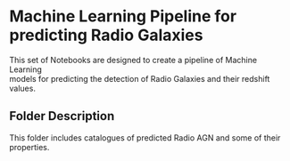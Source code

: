 # Machine Learning Pipeline for predicting Radio Galaxies

This set of Notebooks are designed to create a pipeline of Machine Learning  
models for predicting the detection of Radio Galaxies and their redshift values.  

## Folder Description

This folder includes catalogues of predicted Radio AGN and some of their properties.
